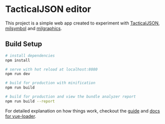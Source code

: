 # TacticalJSON editor

This project is a simple web app created to experiment with [TacticalJSON](https://github.com/spatialillusions/TacticalJSON), 
[milsymbol](https://github.com/spatialillusions/milsymbol) and [milgraphics](https://github.com/spatialillusions/milgraphics).

## Build Setup

``` bash
# install dependencies
npm install

# serve with hot reload at localhost:8080
npm run dev

# build for production with minification
npm run build

# build for production and view the bundle analyzer report
npm run build --report
```

For detailed explanation on how things work, checkout the [guide](http://vuejs-templates.github.io/webpack/) and [docs for vue-loader](http://vuejs.github.io/vue-loader).
